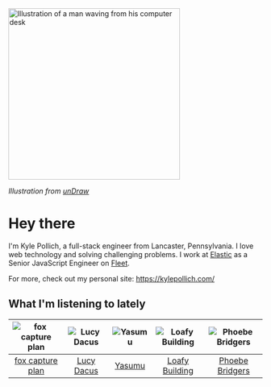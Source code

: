 <img src="https://user-images.githubusercontent.com/6766512/87306713-6f79d900-c4e6-11ea-989a-3242cbfc50c2.png" alt="Illustration of a man waving from his computer desk" height="340" />

_Illustration from [unDraw](https://undraw.co/)_

# Hey there

I'm Kyle Pollich, a full-stack engineer from Lancaster, Pennsylvania. I love web technology and solving challenging problems.
I work at [Elastic](https://www.elastic.co/) as a Senior JavaScript Engineer on [Fleet](https://www.elastic.co/guide/en/fleet/current/fleet-overview.html).

For more, check out my personal site: https://kylepollich.com/

## What I'm listening to lately

<!-- begin artists -->
  |![fox capture plan](https://i.scdn.co/image/ab6761610000f178233caac0b66e14a5326dfc99)|![Lucy Dacus](https://i.scdn.co/image/ab6761610000f178c6edcb6e244bd2842ea81e4b)|![Yasumu](https://i.scdn.co/image/ab6761610000f1782b9dabdc1b6db11af940df01)|![Loafy Building](https://i.scdn.co/image/ab6761610000f178c6c12b02b2d78e317273afbb)|![Phoebe Bridgers](https://i.scdn.co/image/ab6761610000f178626686e362d30246e816cc5b)|
  |:---:|:---:|:---:|:---:|:---:|
  |[fox capture plan](https://open.spotify.com/artist/7sEmXHrnEnX7PScoJAvSvo)|[Lucy Dacus](https://open.spotify.com/artist/07D1Bjaof0NFlU32KXiqUP)|[Yasumu](https://open.spotify.com/artist/53rCVzFVlyntj7jEjnY2oM)|[Loafy Building](https://open.spotify.com/artist/656fNsyi29ZFuxOc7cBdIs)|[Phoebe Bridgers](https://open.spotify.com/artist/1r1uxoy19fzMxunt3ONAkG)|
<!-- end artists -->
